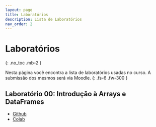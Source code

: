 ```yaml
---
layout: page
title: Laboratórios
description: Lista de Laboratórios
nav_order: 2
---
```


# Laboratórios

{: .no_toc .mb-2 }

Nesta página você encontra a lista de laboratórios usadas
no curso. A submissão dos mesmos será via Moodle.
{: .fs-6 .fw-300 }


## Laboratório 00: Introdução à Arrays e DataFrames

- [Github](https://github.com/flaviovdf/icd-bradesco/blob/main/labs/Exercício%201%20-%20Introdução%20à%20Arrays%20e%20DataFrames.ipynb)
- [Colab](https://colab.research.google.com/drive/1gmFptID23M4csTBg_dKymlgaK_k8RVaP#scrollTo=bma0Os1rBpH0)
